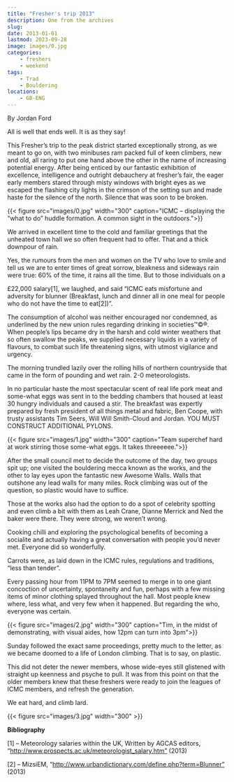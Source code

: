 ```yaml
---
title: "Fresher's trip 2013"
description: One from the archives
slug: 
date: 2013-01-01
lastmod: 2023-09-28
image: images/0.jpg
categories:
    - freshers
    - weekend
tags:
    - Trad
    - Bouldering
locations:
    - GB-ENG
---
```


By Jordan Ford


All is well that ends well. It is as they say!

This Fresher’s trip to the peak district started exceptionally strong, as we
meant to go on, with two minibuses ram packed full of keen climbers, new and
old, all raring to put one hand above the other in the name of increasing
potential energy. After being enticed by our fantastic exhibition of excellence,
intelligence and outright debauchery at fresher’s fair, the eager early members
stared through misty windows with bright eyes as we escaped the flashing city
lights in the crimson of the setting sun and made haste for the silence of the
north. Silence that was soon to be broken.

{{< figure src="images/0.jpg" width="300" caption="ICMC – displaying the “what to do” huddle formation. A common sight in the outdoors.">}}

We arrived in excellent time to the cold and familiar greetings that the
unheated town hall we so often frequent had to offer. That and a thick
downpour of rain.

Yes, the rumours from the men and women on the TV who love to smile and
tell us we are to enter times of great sorrow, bleakness and sideways rain were
true: 60% of the time, it rains all the time. But to those individuals on a


£22,000 salary[1], we laughed, and said “ICMC eats misfortune and adversity
for blunner (Breakfast, lunch and dinner all in one meal for people who do not
have the time to eat[2])”.

The consumption of alcohol was neither encouraged nor condemned, as
underlined by the new union rules regarding drinking in societies™©®. When
people’s lips became dry in the harsh and cold winter weathers that so often
swallow the peaks, we supplied necessary liquids in a variety of flavours, to
combat such life threatening signs, with utmost vigilance and urgency.

The morning trundled lazily over the rolling hills of northern countryside that
came in the form of pounding and wet rain. 2-0 meteorologists.

In no particular haste the most spectacular scent of real life pork meat and
some-what eggs was sent in to the bedding chambers that housed at least 30
hungry individuals and caused a stir. The breakfast was expertly prepared by
fresh president of all things metal and fabric, Ben Coope, with trusty assistants
Tim Seers, Will Will Smith-Cloud and Jordan. YOU MUST CONSTRUCT
ADDITIONAL PYLONS.


{{< figure src="images/1.jpg" width="300" caption="Team superchef hard at work stirring those some-what eggs. It takes threeeeee.">}}

After the small council met to decide the outcome of the day, two groups spit
up; one visited the bouldering mecca known as the works, and the other to lay
eyes upon the fantastic new Awesome Walls. Walls that outshone any lead
walls for many miles. Rock climbing was out of the question, so plastic would
have to suffice.

Those at the works also had the option to do a spot of celebrity spotting and
even climb a bit with them as Leah Crane, Dianne Merrick and Ned the baker
were there. They were strong, we weren’t wrong.

Cooking chilli and exploring the psychological benefits of becoming a socialite
and actually having a great conversation with people you’d never met.
Everyone did so wonderfully.

Carrots were, as laid down in the ICMC rules, regulations and traditions, “less
than tender”.

Every passing hour from 11PM to 7PM seemed to merge in to one giant
concoction of uncertainty, spontaneity and fun, perhaps with a few missing
items of minor clothing splayed throughout the hall. Most people knew where,
less what, and very few when it happened. But regarding the who, everyone
was certain.



{{< figure src="images/2.jpg" width="300" caption="Tim, in the midst of demonstrating, with visual aides, how 12pm can turn into 3pm">}}

Sunday followed the exact same proceedings, pretty much to the letter, as we
became doomed to a life of London climbing. That is to say, on plastic.

This did not deter the newer members, whose wide-eyes still glistened with
straight up keenness and psyche to pull. It was from this point on that the
older members knew that these freshers were ready to join the leagues of
ICMC members, and refresh the generation.

We eat hard, and climb lard.

{{< figure src="images/3.jpg" width="300" >}}

**Bibliography**

[1] – Meteorology salaries within the UK,
Written by AGCAS editors, “http://www.prospects.ac.uk/meteorologist_salary.htm” (2013)

[2] – MizsiEM, “http://www.urbandictionary.com/define.php?term=Blunner” (2013)



